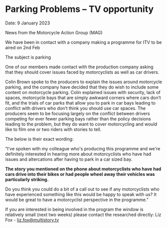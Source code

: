 # Parking Problems – TV opportunity

Date: 9 January 2023

News from the Motorcycle Action Group (MAG)

We have been in contact with a company making a programme for ITV to be aired on 2nd Feb

The subject is parking

One of our members made contact with the production company asking that they should cover issues faced by motorcyclists as well as car drivers.

Colin Brown spoke to the producers to explain the issues around motorcycle parking, and the company have decided that they do wish to include some content on motorcycle parking.  Colin explained issues with security, lack of spaces, motorcycle bays that are simply awkward corners where cars don’t fit, and the trials of car parks that allow you to park in car bays leading to conflict with drivers who don’t think you should use car spaces.  The producers seem to be focusing largely on the conflict between drivers competing for ever fewer parking bays rather than the policy decisions leading to the problem, but they do want to cover motorcycling and would like to film one or two riders with stories to tell.

The below is their exact wording:

“I've spoken with my colleague who's producing this programme and we're definitely interested in hearing more about motorcyclists who have had issues and altercations after having to park in a car sized bay.

**The story you mentioned on the phone about motorcyclists who have had cars drive into their bikes or had people wheel away their vehicles was particularly striking.**

Do you think you could do a bit of a call out to see if any motorcyclists who have experienced something like this would be happy to speak with us? It would be great to have a motorcyclist perspective in the programme.”

If you are interested in being involved in the program the window is relatively small (next two weeks) please contact the researched directly:  Liz Fox -  [liz.fox@multistory.tv](mailto:liz.fox@multistory.tv)



